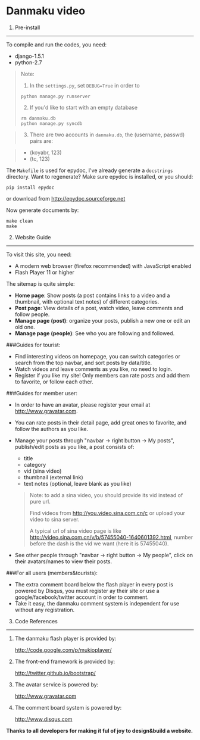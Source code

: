 Danmaku video
=============

1. Pre-install
--------------

To compile and run the codes, you need:

- django-1.5.1
- python-2.7

> Note:
>
> 1. In the `settings.py`, set `DEBUG=True` in order to
>
>   `python manage.py runserver`
>
> 2. If you'd like to start with an empty database
>
>   `rm danmaku.db`  
>   `python manage.py syncdb`

>3. There are two accounts in `danmaku.db`, the (username, passwd) pairs are:

>- (koyabr, 123)
>- (tc, 123)

The `Makefile` is used for epydoc, I've already generate a `docstrings` directory. Want to regenerate? Make sure epydoc is installed, or you should:

    pip install epydoc
or download from http://epydoc.sourceforge.net

Now generate documents by:

    make clean
    make


2. Website Guide
-------------------

To visit this site, you need:
* A modern web browser (firefox recommended) with JavaScript enabled
* Flash Player 11 or higher

The sitemap is quite simple:

- **Home page**: Show posts (a post contains links to a video and a thumbnail, with optional text notes) of different categories. 
- **Post page**: View details of a post, watch video, leave comments and follow people.
- **Manage page (post)**: organize your posts, publish a new one or edit an old one. 
- **Manage page (people)**: See who you are following and followed.

###Guides for tourist:


- Find interesting videos on homepage, you can switch categories or search from the top navbar, and sort posts by data/title.
- Watch videos and leave comments as you like, no need to login.
- Register if you like my site! Only members can rate posts and add them to favorite, or follow each other.

###Guides for member user:

- In order to have an avatar, please register your email at http://www.gravatar.com.

- You can rate posts in their detail page, add great ones to favorite, and follow the authors as you like.

- Manage your posts through "navbar -> right button -> My posts", publish/edit posts as you like, a post consists of:
    - title
    - category
    - vid (sina video)
    - thumbnail (external link)
    - text notes (optional, leave blank as you like)
    
    >Note: to add a sina video, you should provide its vid instead of pure url. 
    >
    >Find videos from http://you.video.sina.com.cn/c or upload your video to sina server.
    >
    >A typical url of sina video page is like http://video.sina.com.cn/v/b/57455040-1640601392.html, number before the dash is the vid we want (here it is 57455040).

- See other people through "navbar -> right button -> My people", click on their avatars/names to view their posts.

###For all users (members&tourists):

- The extra comment board below the flash player in every post is powered by Disqus, you must register ay their site or use a google/facebook/twitter account in order to comment. 
- Take it easy, the danmaku comment system is independent for use without any registration.


3. Code References
---------------

1. The danmaku flash player is provided by:

    http://code.google.com/p/mukioplayer/

2. The front-end framework is provided by:

    http://twitter.github.io/bootstrap/
    
3. The avatar service is powered by:

    http://www.gravatar.com
    
4. The comment board system is powered by:

    http://www.disqus.com
    
**Thanks to all developers for making it ful of joy to design&build a website.**


